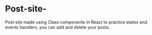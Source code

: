 # Post-site-
Post site made using Class components in React to practice states and events handlers, you can add and delete your posts.
